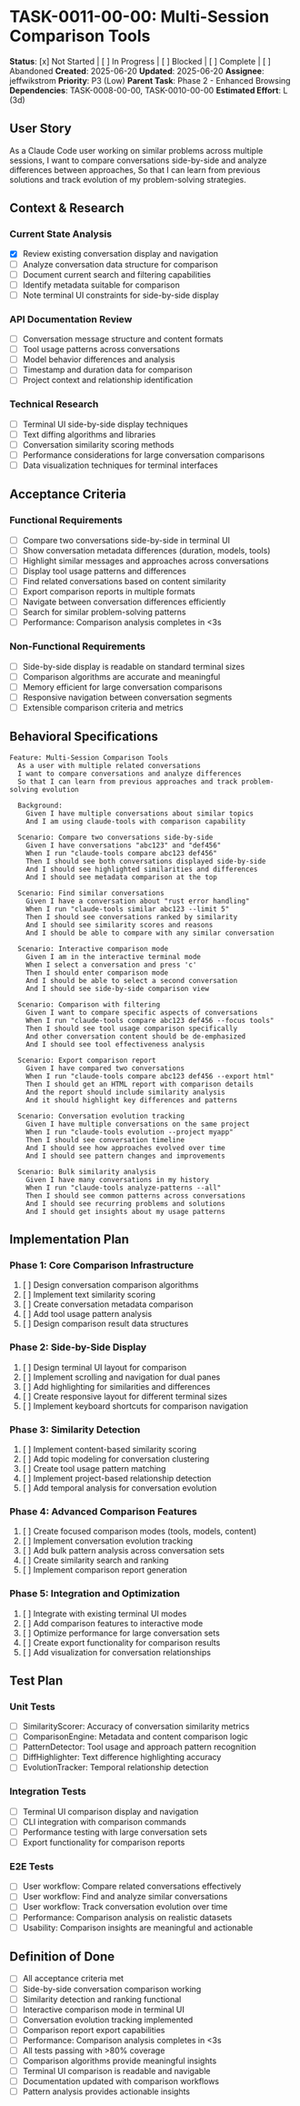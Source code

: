 # TASK-0011-00-00: Multi-Session Comparison Tools

**Status**: [x] Not Started | [ ] In Progress | [ ] Blocked | [ ] Complete | [ ] Abandoned
**Created**: 2025-06-20
**Updated**: 2025-06-20
**Assignee**: jeffwikstrom
**Priority**: P3 (Low)
**Parent Task**: Phase 2 - Enhanced Browsing
**Dependencies**: TASK-0008-00-00, TASK-0010-00-00
**Estimated Effort**: L (3d)

## User Story
As a Claude Code user working on similar problems across multiple sessions,
I want to compare conversations side-by-side and analyze differences between approaches,
So that I can learn from previous solutions and track evolution of my problem-solving strategies.

## Context & Research

### Current State Analysis
- [x] Review existing conversation display and navigation
- [ ] Analyze conversation data structure for comparison
- [ ] Document current search and filtering capabilities
- [ ] Identify metadata suitable for comparison
- [ ] Note terminal UI constraints for side-by-side display

### API Documentation Review
- [ ] Conversation message structure and content formats
- [ ] Tool usage patterns across conversations
- [ ] Model behavior differences and analysis
- [ ] Timestamp and duration data for comparison
- [ ] Project context and relationship identification

### Technical Research
- [ ] Terminal UI side-by-side display techniques
- [ ] Text diffing algorithms and libraries
- [ ] Conversation similarity scoring methods
- [ ] Performance considerations for large conversation comparisons
- [ ] Data visualization techniques for terminal interfaces

## Acceptance Criteria

### Functional Requirements
- [ ] Compare two conversations side-by-side in terminal UI
- [ ] Show conversation metadata differences (duration, models, tools)
- [ ] Highlight similar messages and approaches across conversations
- [ ] Display tool usage patterns and differences
- [ ] Find related conversations based on content similarity
- [ ] Export comparison reports in multiple formats
- [ ] Navigate between conversation differences efficiently
- [ ] Search for similar problem-solving patterns
- [ ] Performance: Comparison analysis completes in <3s

### Non-Functional Requirements
- [ ] Side-by-side display is readable on standard terminal sizes
- [ ] Comparison algorithms are accurate and meaningful
- [ ] Memory efficient for large conversation comparisons
- [ ] Responsive navigation between conversation segments
- [ ] Extensible comparison criteria and metrics

## Behavioral Specifications

```gherkin
Feature: Multi-Session Comparison Tools
  As a user with multiple related conversations
  I want to compare conversations and analyze differences
  So that I can learn from previous approaches and track problem-solving evolution

  Background:
    Given I have multiple conversations about similar topics
    And I am using claude-tools with comparison capability

  Scenario: Compare two conversations side-by-side
    Given I have conversations "abc123" and "def456"
    When I run "claude-tools compare abc123 def456"
    Then I should see both conversations displayed side-by-side
    And I should see highlighted similarities and differences
    And I should see metadata comparison at the top

  Scenario: Find similar conversations
    Given I have a conversation about "rust error handling"
    When I run "claude-tools similar abc123 --limit 5"
    Then I should see conversations ranked by similarity
    And I should see similarity scores and reasons
    And I should be able to compare with any similar conversation

  Scenario: Interactive comparison mode
    Given I am in the interactive terminal mode
    When I select a conversation and press 'c'
    Then I should enter comparison mode
    And I should be able to select a second conversation
    And I should see side-by-side comparison view

  Scenario: Comparison with filtering
    Given I want to compare specific aspects of conversations
    When I run "claude-tools compare abc123 def456 --focus tools"
    Then I should see tool usage comparison specifically
    And other conversation content should be de-emphasized
    And I should see tool effectiveness analysis

  Scenario: Export comparison report
    Given I have compared two conversations
    When I run "claude-tools compare abc123 def456 --export html"
    Then I should get an HTML report with comparison details
    And the report should include similarity analysis
    And it should highlight key differences and patterns

  Scenario: Conversation evolution tracking
    Given I have multiple conversations on the same project
    When I run "claude-tools evolution --project myapp"
    Then I should see conversation timeline
    And I should see how approaches evolved over time
    And I should see pattern changes and improvements

  Scenario: Bulk similarity analysis
    Given I have many conversations in my history
    When I run "claude-tools analyze-patterns --all"
    Then I should see common patterns across conversations
    And I should see recurring problems and solutions
    And I should get insights about my usage patterns
```

## Implementation Plan

### Phase 1: Core Comparison Infrastructure
1. [ ] Design conversation comparison algorithms
2. [ ] Implement text similarity scoring
3. [ ] Create conversation metadata comparison
4. [ ] Add tool usage pattern analysis
5. [ ] Design comparison result data structures

### Phase 2: Side-by-Side Display
1. [ ] Design terminal UI layout for comparison
2. [ ] Implement scrolling and navigation for dual panes
3. [ ] Add highlighting for similarities and differences
4. [ ] Create responsive layout for different terminal sizes
5. [ ] Implement keyboard shortcuts for comparison navigation

### Phase 3: Similarity Detection
1. [ ] Implement content-based similarity scoring
2. [ ] Add topic modeling for conversation clustering
3. [ ] Create tool usage pattern matching
4. [ ] Implement project-based relationship detection
5. [ ] Add temporal analysis for conversation evolution

### Phase 4: Advanced Comparison Features
1. [ ] Create focused comparison modes (tools, models, content)
2. [ ] Implement conversation evolution tracking
3. [ ] Add bulk pattern analysis across conversation sets
4. [ ] Create similarity search and ranking
5. [ ] Implement comparison report generation

### Phase 5: Integration and Optimization
1. [ ] Integrate with existing terminal UI modes
2. [ ] Add comparison features to interactive mode
3. [ ] Optimize performance for large conversation sets
4. [ ] Create export functionality for comparison results
5. [ ] Add visualization for conversation relationships

## Test Plan

### Unit Tests
- [ ] SimilarityScorer: Accuracy of conversation similarity metrics
- [ ] ComparisonEngine: Metadata and content comparison logic
- [ ] PatternDetector: Tool usage and approach pattern recognition
- [ ] DiffHighlighter: Text difference highlighting accuracy
- [ ] EvolutionTracker: Temporal relationship detection

### Integration Tests
- [ ] Terminal UI comparison display and navigation
- [ ] CLI integration with comparison commands
- [ ] Performance testing with large conversation sets
- [ ] Export functionality for comparison reports

### E2E Tests
- [ ] User workflow: Compare related conversations effectively
- [ ] User workflow: Find and analyze similar conversations
- [ ] User workflow: Track conversation evolution over time
- [ ] Performance: Comparison analysis on realistic datasets
- [ ] Usability: Comparison insights are meaningful and actionable

## Definition of Done
- [ ] All acceptance criteria met
- [ ] Side-by-side conversation comparison working
- [ ] Similarity detection and ranking functional
- [ ] Interactive comparison mode in terminal UI
- [ ] Conversation evolution tracking implemented
- [ ] Comparison report export capabilities
- [ ] Performance: Comparison analysis completes in <3s
- [ ] All tests passing with >80% coverage
- [ ] Comparison algorithms provide meaningful insights
- [ ] Terminal UI comparison is readable and navigable
- [ ] Documentation updated with comparison workflows
- [ ] Pattern analysis provides actionable insights